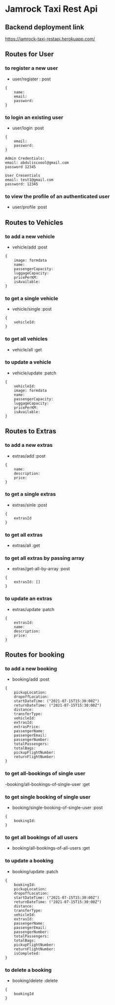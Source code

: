 # Jamrock Taxi Rest Api

## Backend deployment link

https://jamrock-taxi-restapi.herokuapp.com/

## Routes for User

### to register a new user

- user/register : post

```
{
    name:
    email:
    password:
}
```

### to login an existing user

- user/login :post

```
{
    email:
    password:
}
```

```
Admin Credentials:
email: abduliscoool@gmail.com
password 12345

User Cresentials
email: test1@gmail.com
password: 12345
```

### to view the profile of an authenticated user

- user/profile :post

## Routes to Vehicles

### to add a new vehicle

- vehicle/add :post

```
{
    image: formdata
    name:
    passengerCapacity:
    luggageCapacity:
    pricePerKM:
    isAvailable:
}
```

### to get a single vehicle

- vehicle/single :post

```
{
    vehicleId:
}
```

### to get all vehicles

- vehicle/all :get

### to update a vehicle

- vehicle/update :patch

```
{
    vehicleId:
    image: formdata
    name:
    passengerCapacity:
    luggageCapacity:
    pricePerKM:
    isAvailable:
}
```

## Routes to Extras

### to add a new extras

- extras/add :post

```
{
    name:
    description:
    price:
}
```

### to get a single extras

- extras/sinle :post

```
{
    extrasId
}
```

### to get all extras

- extras/all :get

### to get all extras by passing array

- extras/get-all-by-array :post

```
{
    extrasId: []
}
```

### to update an extras

- extras/update :patch

```
{
    extrasId:
    name:
    description:
    price:
}
```

## Routes for booking

### to add a new booking

- booking/add :post

```
{
    pickupLocation:
    dropoffLocation:
    startDateTime: ("2021-07-15T15:30:00Z")
    returnDateTime: ("2021-07-15T15:30:00Z")
    distance:
    transferType:
    vehicleId:
    extrasId:
    extrasPrice:
    passengerName:
    passengerEmail:
    passengerNumber:
    totalPassengers:
    totalBags:
    pickupFlightNumber:
    returnFlightNumber:
}
```

### to get all-bookings of single user

-booking/all-bookings-of-single-user :get

### to get single booking of single user

- booking/single-booking-of-single-user :post

```
{
    bookingId:
}
```

### to get all bookings of all users

- booking/all-bookings-of-all-users :get

### to update a booking

- booking/update :patch

```
{
    bookingId:
    pickupLocation:
    dropoffLocation:
    startDateTime: ("2021-07-15T15:30:00Z")
    returnDateTime: ("2021-07-15T15:30:00Z")
    distance:
    transferType:
    vehicleId:
    extrasId:
    passengerName:
    passengerEmail:
    passengerNumber:
    totalPassengers:
    totalBags:
    pickupFlightNumber:
    returnFlightNumber:
    isCompleted:
}
```

### to delete a booking

- booking/delete :delete

```
{
    bookingId
}
```
